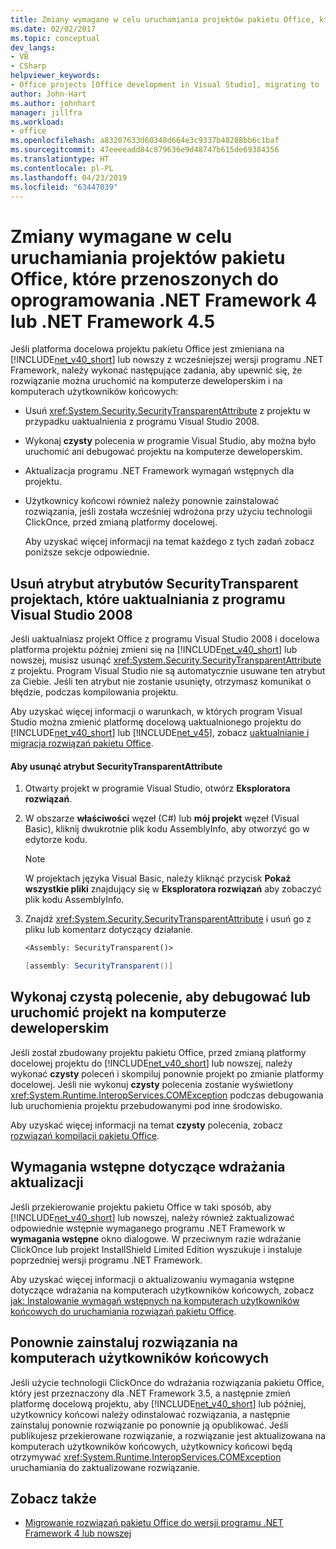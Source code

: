```yaml
---
title: Zmiany wymagane w celu uruchamiania projektów pakietu Office, które przenoszonych do oprogramowania .NET Framework 4 lub .NET Framework 4.5
ms.date: 02/02/2017
ms.topic: conceptual
dev_langs:
- VB
- CSharp
helpviewer_keywords:
- Office projects [Office development in Visual Studio], migrating to .NET Framework 4
author: John-Hart
ms.author: johnhart
manager: jillfra
ms.workload:
- office
ms.openlocfilehash: a83207633d60348d664e3c9337b48288bb6c1baf
ms.sourcegitcommit: 47eeeeadd84c879636e9d48747b615de69384356
ms.translationtype: HT
ms.contentlocale: pl-PL
ms.lasthandoff: 04/23/2019
ms.locfileid: "63447039"
---
```

# <a name="required-changes-to-run-office-projects-that-you-migrate-to-the-net-framework-4-or-the-net-framework-45"></a>Zmiany wymagane w celu uruchamiania projektów pakietu Office, które przenoszonych do oprogramowania .NET Framework 4 lub .NET Framework 4.5
  Jeśli platforma docelowa projektu pakietu Office jest zmieniana na [!INCLUDE[net_v40_short](../sharepoint/includes/net-v40-short-md.md)] lub nowszy z wcześniejszej wersji programu .NET Framework, należy wykonać następujące zadania, aby upewnić się, że rozwiązanie można uruchomić na komputerze deweloperskim i na komputerach użytkowników końcowych:

- Usuń <xref:System.Security.SecurityTransparentAttribute> z projektu w przypadku uaktualnienia z programu Visual Studio 2008.

- Wykonaj **czysty** polecenia w programie Visual Studio, aby można było uruchomić ani debugować projektu na komputerze deweloperskim.

- Aktualizacja programu .NET Framework wymagań wstępnych dla projektu.

- Użytkownicy końcowi również należy ponownie zainstalować rozwiązania, jeśli została wcześniej wdrożona przy użyciu technologii ClickOnce, przed zmianą platformy docelowej.

  Aby uzyskać więcej informacji na temat każdego z tych zadań zobacz poniższe sekcje odpowiednie.

## <a name="remove-the-securitytransparent-attribute-from-projects-that-you-upgrade-from-visual-studio-2008"></a>Usuń atrybut atrybutów SecurityTransparent projektach, które uaktualniania z programu Visual Studio 2008
 Jeśli uaktualniasz projekt Office z programu Visual Studio 2008 i docelowa platforma projektu później zmieni się na [!INCLUDE[net_v40_short](../sharepoint/includes/net-v40-short-md.md)] lub nowszej, musisz usunąć <xref:System.Security.SecurityTransparentAttribute> z projektu. Program Visual Studio nie są automatycznie usuwane ten atrybut za Ciebie. Jeśli ten atrybut nie zostanie usunięty, otrzymasz komunikat o błędzie, podczas kompilowania projektu.

 Aby uzyskać więcej informacji o warunkach, w których program Visual Studio można zmienić platformę docelową uaktualnionego projektu do [!INCLUDE[net_v40_short](../sharepoint/includes/net-v40-short-md.md)] lub [!INCLUDE[net_v45](../vsto/includes/net-v45-md.md)], zobacz [uaktualnianie i migracja rozwiązań pakietu Office](../vsto/upgrading-and-migrating-office-solutions.md).

#### <a name="to-remove-the-securitytransparentattribute"></a>Aby usunąć atrybut SecurityTransparentAttribute

1. Otwarty projekt w programie Visual Studio, otwórz **Eksploratora rozwiązań**.

2. W obszarze **właściwości** węzeł (C#) lub **mój projekt** węzeł (Visual Basic), kliknij dwukrotnie plik kodu AssemblyInfo, aby otworzyć go w edytorze kodu.

    > [!NOTE]
    > W projektach języka Visual Basic, należy kliknąć przycisk **Pokaż wszystkie pliki** znajdujący się w **Eksploratora rozwiązań** aby zobaczyć plik kodu AssemblyInfo.

3. Znajdź <xref:System.Security.SecurityTransparentAttribute> i usuń go z pliku lub komentarz dotyczący działanie.

    ```vb
    <Assembly: SecurityTransparent()>
    ```

    ```csharp
    [assembly: SecurityTransparent()]
    ```

## <a name="perform-the-clean-command-to-debug-or-run-a-project-on-the-development-computer"></a>Wykonaj czystą polecenie, aby debugować lub uruchomić projekt na komputerze deweloperskim
 Jeśli został zbudowany projektu pakietu Office, przed zmianą platformy docelowej projektu do [!INCLUDE[net_v40_short](../sharepoint/includes/net-v40-short-md.md)] lub nowszej, należy wykonać **czysty** poleceń i skompiluj ponownie projekt po zmianie platformy docelowej. Jeśli nie wykonuj **czysty** polecenia zostanie wyświetlony <xref:System.Runtime.InteropServices.COMException> podczas debugowania lub uruchomienia projektu przebudowanymi pod inne środowisko.

 Aby uzyskać więcej informacji na temat **czysty** polecenia, zobacz [rozwiązań kompilacji pakietu Office](../vsto/building-office-solutions.md).

## <a name="update-the-prerequisites-for-deployment"></a>Wymagania wstępne dotyczące wdrażania aktualizacji
 Jeśli przekierowanie projektu pakietu Office w taki sposób, aby [!INCLUDE[net_v40_short](../sharepoint/includes/net-v40-short-md.md)] lub nowszej, należy również zaktualizować odpowiednie wstępnie wymaganego programu .NET Framework w **wymagania wstępne** okno dialogowe. W przeciwnym razie wdrażanie ClickOnce lub projekt InstallShield Limited Edition wyszukuje i instaluje poprzedniej wersji programu .NET Framework.

 Aby uzyskać więcej informacji o aktualizowaniu wymagania wstępne dotyczące wdrażania na komputerach użytkowników końcowych, zobacz [jak: Instalowanie wymagań wstępnych na komputerach użytkowników końcowych do uruchamiania rozwiązań pakietu Office](https://msdn.microsoft.com/74dd2c52-838f-4abf-b2b4-4d7b0c2a0a98).

## <a name="reinstall-solutions-on-end-user-computers"></a>Ponownie zainstaluj rozwiązania na komputerach użytkowników końcowych
 Jeśli użycie technologii ClickOnce do wdrażania rozwiązania pakietu Office, który jest przeznaczony dla .NET Framework 3.5, a następnie zmień platformę docelową projektu, aby [!INCLUDE[net_v40_short](../sharepoint/includes/net-v40-short-md.md)] lub później, użytkownicy końcowi należy odinstalować rozwiązania, a następnie zainstaluj ponownie rozwiązanie po ponownie ją opublikować. Jeśli publikujesz przekierowane rozwiązanie, a rozwiązanie jest aktualizowana na komputerach użytkowników końcowych, użytkownicy końcowi będą otrzymywać <xref:System.Runtime.InteropServices.COMException> uruchamiania do zaktualizowane rozwiązanie.

## <a name="see-also"></a>Zobacz także
- [Migrowanie rozwiązań pakietu Office do wersji programu .NET Framework 4 lub nowszej](../vsto/migrating-office-solutions-to-the-dotnet-framework-4-or-later.md)
